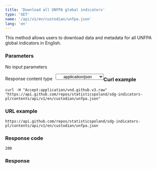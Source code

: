 ```yaml
---
title: 'Download all UNFPA global indicators'
type: 'GET'
name: '/api/v1/en/custodian/unfpa.json'
lang: 'en'
---
```


This method allows users to download data and metadata for all UNFPA global indicators in English.

### Parameters

<p>No input parameters</p>

<p style='float:left;margin-top: 7px;'>Response content type</p>
<select style='float:left;padding: 0px 15px;width: 155px;margin-left: 10px;text-align-last: center;'>
  <option>application/json</option>
</select>

<div id='example1'>

<h3 id="przykładowy-curl">Curl example</h3>

<p><code class="highlighter-rouge">curl -H "Accept:application/vnd.github.v3.raw" "https://api.github.com/repos/statisticspoland/sdg-indicators-pl/contents/api/v1/en/custodian/unfpa.json"</code></p>

<h3 id="przykładowy-url">URL example</h3>

<p><code class="highlighter-rouge">https://api.github.com/repos/statisticspoland/sdg-indicators-pl/contents/api/v1/en/custodian/unfpa.json</code></p>

<h3 id="przykładowy-kod-odpowiedzi">Response code</h3>

<p><code class="highlighter-rouge">200</code></p>

<h3 id="przykładowa-odpowiedź">Response</h3>

<p><code class="highlighter-rouge" id="show-data-en-unfpa">
</code></p>

</div>

<script>

$.getJSON('https://sdg.gov.pl/api/v1/en/custodian/unfpa.json', function(data) {
    $('#show-data-en-unfpa').html(JSON.stringify(data, null, 2));
});

</script>
